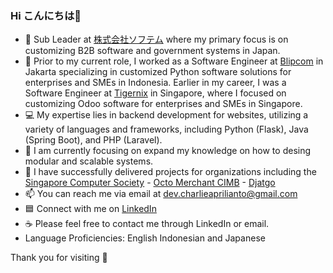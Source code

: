 ### Hi こんにちは👋
- 🔭 Sub Leader at [株式会社ソフテム](https://www.softem.co.jp/) where my primary focus is on customizing B2B software and government systems in Japan.
- 💼 Prior to my current role, I worked as a Software Engineer at [Blipcom](https://www.blipcom.com/about_us/) in Jakarta specializing in customized Python software solutions for enterprises and SMEs in Indonesia.
      Earlier in my career, I was a Software Engineer at [Tigernix](https://www.tigernix.com/about-us) in Singapore, where I focused on customizing Odoo software for enterprises and SMEs in Singapore.
- 💻 My expertise lies in backend development for websites, utilizing a variety of languages and frameworks, including Python (Flask), Java (Spring Boot), and PHP (Laravel).
- 👀 I am currently focusing on expand my knowledge on how to desing modular and scalable systems.
- 🚀 I have successfully delivered projects for organizations including the [Singapore Computer Society](https://wwww.scs.org.sg/) - [Octo Merchant CIMB](https://www.cimbniaga.co.id/id/personal/digital-banking/octo-merchant) - [Djatgo](https://djatgo.id/)
- 📫 You can reach me via email at dev.charlieaprilianto@gmail.com
- 🟦 Connect with me on [LinkedIn](https://www.linkedin.com/in/charlie-aprilianto/)
- ☕ Please feel free to contact me through LinkedIn or email.
- Language Proficiencies: English Indonesian and Japanese

Thank you for visiting 🙌 
